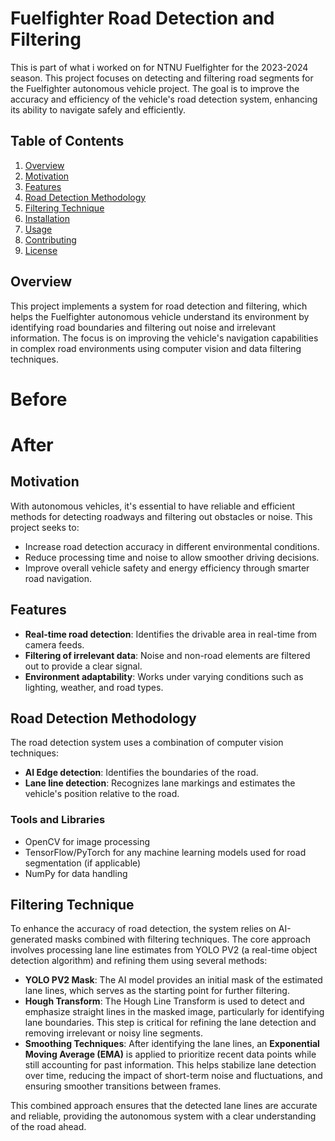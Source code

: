 # Fuelfighter Road Detection and Filtering

This is part of what i worked on for NTNU Fuelfighter for the 2023-2024 season.
This project focuses on detecting and filtering road segments for the Fuelfighter autonomous vehicle project. The goal is to improve the accuracy and efficiency of the vehicle's road detection system, enhancing its ability to navigate safely and efficiently.

## Table of Contents

1. [Overview](#overview)
2. [Motivation](#motivation)
3. [Features](#features)
4. [Road Detection Methodology](#road-detection-methodology)
5. [Filtering Technique](#filtering-technique)
6. [Installation](#installation)
7. [Usage](#usage)
8. [Contributing](#contributing)
9. [License](#license)

## Overview

This project implements a system for road detection and filtering, which helps the Fuelfighter autonomous vehicle understand its environment by identifying road boundaries and filtering out noise and irrelevant information. The focus is on improving the vehicle's navigation capabilities in complex road environments using computer vision and data filtering techniques.

# Before


# After



## Motivation

With autonomous vehicles, it's essential to have reliable and efficient methods for detecting roadways and filtering out obstacles or noise. This project seeks to:
- Increase road detection accuracy in different environmental conditions.
- Reduce processing time and noise to allow smoother driving decisions.
- Improve overall vehicle safety and energy efficiency through smarter road navigation.

## Features

- **Real-time road detection**: Identifies the drivable area in real-time from camera feeds.
- **Filtering of irrelevant data**: Noise and non-road elements are filtered out to provide a clear signal.
- **Environment adaptability**: Works under varying conditions such as lighting, weather, and road types.

## Road Detection Methodology

The road detection system uses a combination of computer vision techniques:
- **AI Edge detection**: Identifies the boundaries of the road.
- **Lane line detection**: Recognizes lane markings and estimates the vehicle's position relative to the road.

### Tools and Libraries
- OpenCV for image processing
- TensorFlow/PyTorch for any machine learning models used for road segmentation (if applicable)
- NumPy for data handling


## Filtering Technique

To enhance the accuracy of road detection, the system relies on AI-generated masks combined with filtering techniques. The core approach involves processing lane line estimates from YOLO PV2 (a real-time object detection algorithm) and refining them using several methods:

- **YOLO PV2 Mask**: The AI model provides an initial mask of the estimated lane lines, which serves as the starting point for further filtering.
- **Hough Transform**: The Hough Line Transform is used to detect and emphasize straight lines in the masked image, particularly for identifying lane boundaries. This step is critical for refining the lane detection and removing irrelevant or noisy line segments.
- **Smoothing Techniques**: After identifying the lane lines, an **Exponential Moving Average (EMA)** is applied to prioritize recent data points while still accounting for past information. This helps stabilize lane detection over time, reducing the impact of short-term noise and fluctuations, and ensuring smoother transitions between frames.

This combined approach ensures that the detected lane lines are accurate and reliable, providing the autonomous system with a clear understanding of the road ahead.


